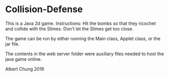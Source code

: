 # Collision-Defense

This is a Java 2d game.
Instructions: Hit the bombs so that they ricochet and collide with the Slimes. Don't let the Slimes get too close.

The game can be run by either running the Main class, Applet class, or the jar file.

The contents in the web server folder were auxiliary files needed to host the java game online.

Albert Chung 2016
